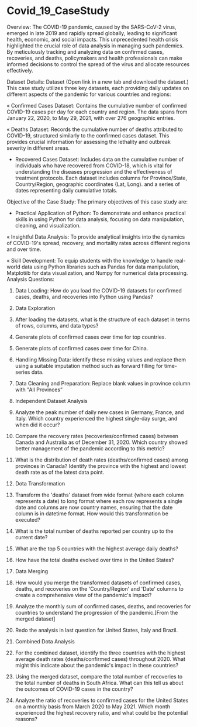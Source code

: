 # Covid_19_CaseStudy

Overview: The COVID-19 pandemic, caused by the SARS-CoV-2 virus, emerged in late 2019 and rapidly spread globally, leading to significant health, economic, and social impacts. This unprecedented health crisis highlighted the crucial role of data analysis in managing such pandemics. By meticulously tracking and analyzing data on confirmed cases, recoveries, and deaths, policymakers and health professionals can make informed decisions to control the spread of the virus and allocate resources effectively.

Dataset Details:
Dataset (Open link in a new tab and download the dataset.)
This case study utilizes three key datasets, each providing daily updates on different aspects of the pandemic for various countries and regions:

« Confirmed Cases Dataset: Contains the cumulative number of confirmed COVID-19 cases per day for each country and region. The data spans from January 22, 2020, to May 29, 2021, with over 276 geographic entries.

« Deaths Dataset: Records the cumulative number of deaths attributed to COVID-19, structured similarly to the confirmed cases dataset. This provides crucial information for assessing the lethality and outbreak severity in different areas.

* Recovered Cases Dataset: Includes data on the cumulative number of individuals who have recovered from COVID-18, which is vital for understanding the diseases progression and the effectiveness of treatment protocols.
Each dataset includes columns for Province/State, Country/Region, geographic coordinates {Lat, Long). and a series of dates representing daily cumulative totals.

Objective of the Case Study:
The primary objectives of this case study are:

* Practical Application of Python: To demonstrate and enhance practical skills in using Python for data analysis, focusing on data manipulation, cleaning, and visualization.

« Insightful Data Analysis: To provide analytical insights into the dynamics of COVID-19's spread, recovery, and mortality rates across different regions and over time.

« Skill Development: To equip students with the knowledge to handle real-world data using Python libraries such as Pandas for data manipulation, Matplotiib for data visualization, and Numpy for numerical data processing.
Analysis Questions: 
1. Data Loading: How do you load the COVID-19 datasets for confirmed cases, deaths, and recoveries into Python using Pandas?

2. Data Exploration
1. After loading the datasets, what is the structure of each dataset in terms of rows, columns, and data types?
2. Generate plots of confirmed cases over time for top countries.
3. Generate plots of confirmed cases over time for China.

3. Handling Missing Data: identify these missing values and replace them using a suitable imputation method such as forward filling for time-series data.

4. Data Cleaning and Preparation: Replace blank values in province column with "All Provinces”

5. Independent Dataset Analysis
1. Analyze the peak number of daily new cases in Germany, France, and Italy. Which country experienced the highest single-day surge, and when did it occur?
2. Compare the recovery rates (recoveries/confirmed cases) between Canada and Australia as of December 31, 2020. Which country showed better  management of the pandemic according to this metric?
3. What is the distribution of death rates (deaths/confirmed cases) among provinces in Canada? Identify the province with the highest and lowest death rate as of the latest data point.

6. Dota Transformation
1. Transform the 'deaths' dataset from wide format {where each column represents a date) to long format where each row represents a single date and columns are now country names, ensuring that the date column is in datetime format. How would this transformation be executed?
2. What is the total number of deaths reported per country up to the current date?
3. What are the top 5 countries with the highest average daily deaths?
4. How have the total deaths evolved over time in the United States?

7. Data Merging
1. How would you merge the transformed datasets of confirmed cases, deaths, and recoveries on the 'Country/Region' and 'Date' columns to create a comprehensive view of the pandemic's impact?
2. Analyze the monthly sum of confirmed cases, deaths, and recoveries for countries to understand the progression of the pandemic.[From the merged dataset]
3. Redo the analysis in last question for United States, Italy and Brazil.
   
8. Combined Dota Analysis
1. For the combined dataset, identify the three countries with the highest average death rates {deaths/confirmed cases) throughout 2020. What might this indicate about the pandemic's impact in these countries?
2. Using the merged dataset, compare the total number of recoveries to the total number of deaths in South Africa. What can this tell us about the outcomes of COVID-19 cases in the country?
3. Analyze the ratio of recoveries to confirmed cases for the United States on a monthly basis from March 2020 to May 2021. Which month experienced the highest recovery ratio, and what could be the potential reasons?
